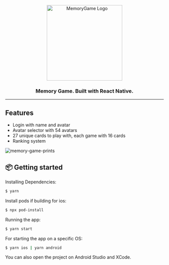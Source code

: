 <p align="center">
  <img src="https://user-images.githubusercontent.com/14919996/111912106-f18fa980-8a46-11eb-809c-1b1c21defcaf.png" alt="MemoryGame Logo" width="240">

  <h3 align="center">Memory Game. Built with React Native.</h3>
</p>

---

## Features

- Login with name and avatar
- Avatar selector with 54 avatars
- 27 unique cards to play with, each game with 16 cards
- Ranking system

![memory-game-prints](https://user-images.githubusercontent.com/14919996/111912296-b772d780-8a47-11eb-9fb4-b0af6e8ae02b.png)

## 📦 Getting started

Installing Dependencies:

```bash
$ yarn
```

Install pods if building for ios:


```bash
$ npx pod-install
```

Running the app:

```bash
$ yarn start
```

For starting the app on a specific OS:

```bash
$ yarn ios | yarn android
```

You can also open the project on Android Studio and XCode.
